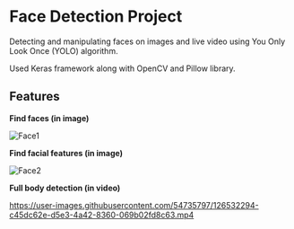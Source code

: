 # Face Detection Project

Detecting and manipulating faces on images and live video using You Only Look Once (YOLO) algorithm.

Used Keras framework along with OpenCV and Pillow library.

## Features

**Find faces (in image)**

![Face1](https://user-images.githubusercontent.com/54735797/126427343-9ae82fbe-6372-4e55-b30f-e3fb6fc15882.JPG)

**Find facial features (in image)**

![Face2](https://user-images.githubusercontent.com/54735797/126428436-b5b0b76e-d21c-4016-8d96-7daa2da09863.png)

**Full body detection (in video)**

https://user-images.githubusercontent.com/54735797/126532294-c45dc62e-d5e3-4a42-8360-069b02fd8c63.mp4
